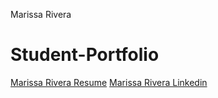 Marissa Rivera
# Student-Portfolio
[Marissa Rivera Resume](https://docs.google.com/document/d/1gFXZWAAK75smffVV4M_bLwLDMsSfNNC7-6Ly47Y43FU/edit?tab=t.0#heading=h.ymi089liagec)
[Marissa Rivera Linkedin](https://www.linkedin.com/in/marissa-rivera-01311638a/)
